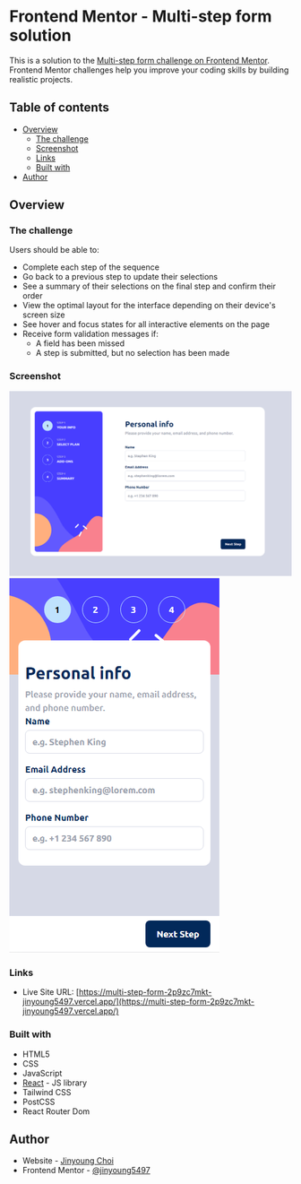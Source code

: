 # Frontend Mentor - Multi-step form solution

This is a solution to the [Multi-step form challenge on Frontend Mentor](https://www.frontendmentor.io/challenges/multistep-form-YVAnSdqQBJ). Frontend Mentor challenges help you improve your coding skills by building realistic projects. 

## Table of contents

- [Overview](#overview)
  - [The challenge](#the-challenge)
  - [Screenshot](#screenshot)
  - [Links](#links)
  - [Built with](#built-with)
- [Author](#author)

## Overview

### The challenge

Users should be able to:

- Complete each step of the sequence
- Go back to a previous step to update their selections
- See a summary of their selections on the final step and confirm their order
- View the optimal layout for the interface depending on their device's screen size
- See hover and focus states for all interactive elements on the page
- Receive form validation messages if:
  - A field has been missed
  - A step is submitted, but no selection has been made

### Screenshot

![desktop version](./src/assets/Screenshot_desktop.png)
![mobile version](./src/assets/Screenshot_mobile.png)


### Links

- Live Site URL: [https://multi-step-form-2p9zc7mkt-jinyoung5497.vercel.app/](https://multi-step-form-2p9zc7mkt-jinyoung5497.vercel.app/)

### Built with

- HTML5
- CSS
- JavaScript
- [React](https://reactjs.org/) - JS library
- Tailwind CSS
- PostCSS
- React Router Dom

## Author

- Website - [Jinyoung Choi](https://github.com/jinyoung5497)
- Frontend Mentor - [@jinyoung5497](https://www.frontendmentor.io/profile/jinyoung5497)

